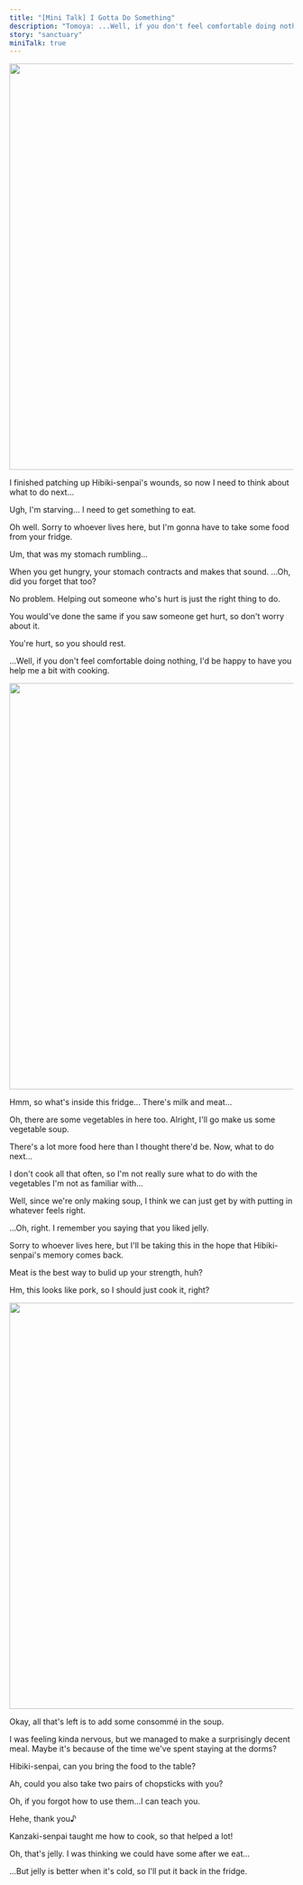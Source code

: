 ```yaml
---
title: "[Mini Talk] I Gotta Do Something"
description: "Tomoya: ...Well, if you don't feel comfortable doing nothing, I'd be happy to have you help me a bit with cooking."
story: "sanctuary"
miniTalk: true
---
```


<MiniTalkType r="rare" name="I Gotta Do Something" part="1/3" />

<Image src="/img/tl/sanctuary/mini_talk/tomoya/2/1.jpg" layout="responsive" width="1560" height="720" quality="100" />

<Bubble character="Tomoya">

I finished patching up Hibiki-senpai's wounds, so now I need to think about what to do next...

Ugh, I'm starving... I need to get something to eat.

Oh well. Sorry to whoever lives here, but I'm gonna have to take some food from your fridge.

</Bubble>

<div className="minitalk__wrapper">
<MiniTalk speaker="Wataru" response="What was that sound?">

<Bubble character="Tomoya">

Um, that was my stomach rumbling...

When you get hungry, your stomach contracts and makes that sound. ...Oh, did you forget that too?

</Bubble>

</MiniTalk>

<MiniTalk speaker="Wataru" response="Thank you for taking care of me.">

<Bubble character="Tomoya">

No problem. Helping out someone who's hurt is just the right thing to do.

You would've done the same if you saw someone get hurt, so don't worry about it.

</Bubble>

</MiniTalk>

<MiniTalk speaker="Wataru" response="What should I do?">

<Bubble character="Tomoya">

You're hurt, so you should rest.

...Well, if you don't feel comfortable doing nothing, I'd be happy to have you help me a bit with cooking.

</Bubble>

</MiniTalk>
</div>

<MiniTalkType r="rare" name="I Gotta Do Something" part="2/3" />

<Image src="/img/tl/sanctuary/mini_talk/tomoya/2/2.jpg" layout="responsive" width="1560" height="720" quality="100" />

<Bubble character="Tomoya">

Hmm, so what's inside this fridge... There's milk and meat...

Oh, there are some vegetables in here too. Alright, I'll go make us some vegetable soup.

There's a lot more food here than I thought there'd be. Now, what to do next...

</Bubble>

<div className="minitalk__wrapper">
<MiniTalk speaker="Wataru" response="Take the celery.">

<Bubble character="Tomoya">

I don't cook all that often, so I'm not really sure what to do with the vegetables I'm not as familiar with...

Well, since we're only making soup, I think we can just get by with putting in whatever feels right.

</Bubble>

</MiniTalk>

<MiniTalk speaker="Wataru" response="Take the jelly.">

<Bubble character="Tomoya">

...Oh, right. I remember you saying that you liked jelly.

Sorry to whoever lives here, but I'll be taking this in the hope that Hibiki-senpai's memory comes back.

</Bubble>

</MiniTalk>

<MiniTalk speaker="Wataru" response="Take the meat.">

Meat is the best way to bulid up your strength, huh?

Hm, this looks like pork, so I should just cook it, right?

</MiniTalk>
</div>

<MiniTalkType r="rare" name="I Gotta Do Something" part="3/3" />

<Image src="/img/tl/sanctuary/mini_talk/tomoya/2/3.jpg" layout="responsive" width="1560" height="720" quality="100" />

<Bubble character="Tomoya">

Okay, all that's left is to add some consommé in the soup.

I was feeling kinda nervous, but we managed to make a surprisingly decent meal. Maybe it's because of the time we've spent staying at the dorms?

Hibiki-senpai, can you bring the food to the table?

</Bubble>

<div className="minitalk__wrapper">
<MiniTalk speaker="Wataru" response="Understood.">

<Bubble character="Tomoya">

Ah, could you also take two pairs of chopsticks with you?

Oh, if you forgot how to use them...I can teach you.

</Bubble>

</MiniTalk>

<MiniTalk speaker="Wataru" response="Your cooking is good.">

<Bubble character="Tomoya">

Hehe, thank you♪

Kanzaki-senpai taught me how to cook, so that helped a lot!

</Bubble>

</MiniTalk>

<MiniTalk speaker="Wataru" response="What is this?">

<Bubble character="Tomoya">

Oh, that's jelly. I was thinking we could have some after we eat...

...But jelly is better when it's cold, so I'll put it back in the fridge.

</Bubble>

</MiniTalk>
</div>

<Credits tl="[Ren](https://tomoya.moe)" tlc="[remi](https://twitter.com/trystofstarrs)" qc="[honeyspades](https://honeyspades.tumblr.com)" />
